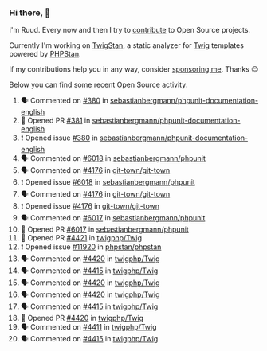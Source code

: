 ### Hi there, 👋

I'm Ruud. Every now and then I try to [contribute](https://github.com/pulls?q=+is%3Apr+author%3Aruudk+archived%3Afalse+is%3Apublic+) to Open Source projects.

Currently I'm working on [TwigStan](https://github.com/twigstan), a static analyzer for [Twig](https://twig.symfony.com/) templates powered by [PHPStan](https://phpstan.org/).

If my contributions help you in any way, consider [sponsoring me](https://github.com/sponsors/ruudk). Thanks 😊

Below you can find some recent Open Source activity:

<!--START_SECTION:activity-->
1. 🗣 Commented on [#380](https://github.com/sebastianbergmann/phpunit-documentation-english/issues/380#issuecomment-2444482337) in [sebastianbergmann/phpunit-documentation-english](https://github.com/sebastianbergmann/phpunit-documentation-english)
2. 💪 Opened PR [#381](https://github.com/sebastianbergmann/phpunit-documentation-english/pull/381) in [sebastianbergmann/phpunit-documentation-english](https://github.com/sebastianbergmann/phpunit-documentation-english)
3. ❗ Opened issue [#380](https://github.com/sebastianbergmann/phpunit-documentation-english/issues/380) in [sebastianbergmann/phpunit-documentation-english](https://github.com/sebastianbergmann/phpunit-documentation-english)
4. 🗣 Commented on [#6018](https://github.com/sebastianbergmann/phpunit/issues/6018#issuecomment-2444461934) in [sebastianbergmann/phpunit](https://github.com/sebastianbergmann/phpunit)
5. 🗣 Commented on [#4176](https://github.com/git-town/git-town/issues/4176#issuecomment-2443578391) in [git-town/git-town](https://github.com/git-town/git-town)
6. ❗ Opened issue [#6018](https://github.com/sebastianbergmann/phpunit/issues/6018) in [sebastianbergmann/phpunit](https://github.com/sebastianbergmann/phpunit)
7. 🗣 Commented on [#4176](https://github.com/git-town/git-town/issues/4176#issuecomment-2441459213) in [git-town/git-town](https://github.com/git-town/git-town)
8. ❗ Opened issue [#4176](https://github.com/git-town/git-town/issues/4176) in [git-town/git-town](https://github.com/git-town/git-town)
9. 🗣 Commented on [#6017](https://github.com/sebastianbergmann/phpunit/pull/6017#issuecomment-2441412262) in [sebastianbergmann/phpunit](https://github.com/sebastianbergmann/phpunit)
10. 💪 Opened PR [#6017](https://github.com/sebastianbergmann/phpunit/pull/6017) in [sebastianbergmann/phpunit](https://github.com/sebastianbergmann/phpunit)
11. 💪 Opened PR [#4421](https://github.com/twigphp/Twig/pull/4421) in [twigphp/Twig](https://github.com/twigphp/Twig)
12. ❗ Opened issue [#11920](https://github.com/phpstan/phpstan/issues/11920) in [phpstan/phpstan](https://github.com/phpstan/phpstan)
13. 🗣 Commented on [#4420](https://github.com/twigphp/Twig/pull/4420#issuecomment-2437615355) in [twigphp/Twig](https://github.com/twigphp/Twig)
14. 🗣 Commented on [#4415](https://github.com/twigphp/Twig/pull/4415#issuecomment-2437610151) in [twigphp/Twig](https://github.com/twigphp/Twig)
15. 🗣 Commented on [#4420](https://github.com/twigphp/Twig/pull/4420#issuecomment-2437575096) in [twigphp/Twig](https://github.com/twigphp/Twig)
16. 🗣 Commented on [#4420](https://github.com/twigphp/Twig/pull/4420#issuecomment-2437571749) in [twigphp/Twig](https://github.com/twigphp/Twig)
17. 🗣 Commented on [#4415](https://github.com/twigphp/Twig/pull/4415#issuecomment-2437566705) in [twigphp/Twig](https://github.com/twigphp/Twig)
18. 💪 Opened PR [#4420](https://github.com/twigphp/Twig/pull/4420) in [twigphp/Twig](https://github.com/twigphp/Twig)
19. 🗣 Commented on [#4411](https://github.com/twigphp/Twig/pull/4411#issuecomment-2437205938) in [twigphp/Twig](https://github.com/twigphp/Twig)
20. 🗣 Commented on [#4415](https://github.com/twigphp/Twig/pull/4415#issuecomment-2437056325) in [twigphp/Twig](https://github.com/twigphp/Twig)
<!--END_SECTION:activity-->
